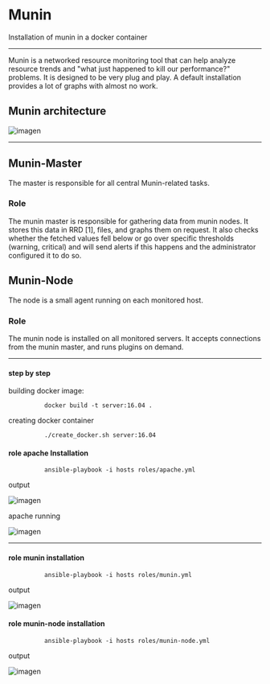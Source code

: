 # Munin
Installation of munin in a docker container
___________________________________________
Munin is a networked resource monitoring tool that can help analyze resource trends and "what just happened to kill our performance?" problems. It is designed to be very plug and play. A default installation provides a lot of graphs with almost no work.


## Munin architecture

![imagen](https://user-images.githubusercontent.com/21178320/33304130-1882f6cc-d3d5-11e7-917b-73e7e17494c3.png)

________________________________________________________________________________________________________________________

## Munin-Master

The master is responsible for all central Munin-related tasks.


### Role

The munin master is responsible for gathering data from munin nodes. It stores this data in RRD [1], files, and graphs them on request. It also checks whether the fetched values fell below or go over specific thresholds (warning, critical) and will send alerts if this happens and the administrator configured it to do so.


## Munin-Node

The node is a small agent running on each monitored host.


### Role

The munin node is installed on all monitored servers. It accepts connections from the munin master, and runs plugins on demand.

________________________________________________________________________________________________________________________

#### step by step

building docker image:

              docker build -t server:16.04 .


creating  docker container

              ./create_docker.sh server:16.04


#### role apache Installation

              ansible-playbook -i hosts roles/apache.yml
output

![imagen](https://user-images.githubusercontent.com/21178320/33262376-086a3bca-d334-11e7-9f5e-de0f87924a46.png)

apache running

![imagen](https://user-images.githubusercontent.com/21178320/33262867-c29e0ab6-d335-11e7-9dc7-26036f6588de.png)

___________________________________________________________________________________________________________________

#### role munin installation

              ansible-playbook -i hosts roles/munin.yml

output

![imagen](https://user-images.githubusercontent.com/21178320/33307489-ad5b00a0-d3e4-11e7-8a9a-7d24d8071b53.png)



#### role munin-node installation

              ansible-playbook -i hosts roles/munin-node.yml

output

![imagen](https://user-images.githubusercontent.com/21178320/33308355-1e83b36e-d3e8-11e7-9a27-668acb6d3f22.png)
